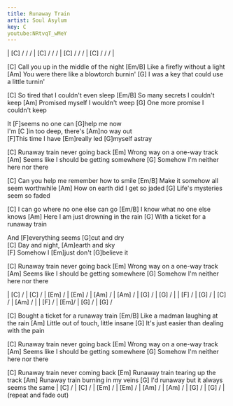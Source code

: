 ```yaml
---
title: Runaway Train
artist: Soul Asylum
key: C
youtube:NRtvqT_wMeY
---
```


| [C] / / / | [C]  / / /  | [C]  / / /  | [C]  / / /  |

[C] Call you up in the middle of the night
[Em/B] Like a firefly without a light
[Am] You were there like a blowtorch burnin'
[G] I was a key that could use a little turnin'

[C] So tired that I couldn't even sleep
[Em/B] So many secrets I couldn't keep
[Am] Promised myself I wouldn't weep
[G] One more promise I couldn't keep
                 
It [F]seems no one can [G]help me now             
I'm [C ]in too deep, there's [Am]no way out                
[F]This time I have [Em]really led [G]myself astray

[C] Runaway train never going back
[Em] Wrong way on a one-way track
[Am] Seems like I should be getting somewhere
[G] Somehow I'm neither here nor there

[C] Can you help me remember how to smile
[Em/B] Make it somehow all seem worthwhile
[Am] How on earth did I get so jaded
[G] Life's mysteries seem so faded

[C] I can go where no one else can go
[Em/B] I know what no one else knows
[Am] Here I am just drowning in the rain
[G] With a ticket for a runaway train
              
And [F]everything seems [G]cut and dry          
[C] Day and night, [Am]earth and sky             
[F] Somehow I [Em]just don't [G]believe it

[C] Runaway train never going back
[Em] Wrong way on a one-way track
[Am] Seems like I should be getting somewhere
[G] Somehow I'm neither here nor there

| [C]  / | [C]  / | [Em] / | [Em] / | [Am] / | [Am] / | [G]  / | [G] /  |
| [F] /  | [G] /  | [C] /  | [Am] / |
| [F] /  | [Em]/ | [G] /  | [G] /

[C] Bought a ticket for a runaway train
[Em/B] Like a madman laughing at the rain
[Am] Little out of touch, little insane
[G] It's just easier than dealing with the pain

[C] Runaway train never going back
[Em] Wrong way on a one-way track
[Am] Seems like I should be getting somewhere
[G] Somehow I'm neither here nor there

[C] Runaway train never coming back
[Em] Runaway train tearing up the track
[Am] Runaway train burning in my veins
[G] I'd runaway but it always seems the same
| [C]  / | [C]  / | [Em] / | [Em] / | [Am] / | [Am] / | [G]  / | [G] /  |
(repeat and fade out)
